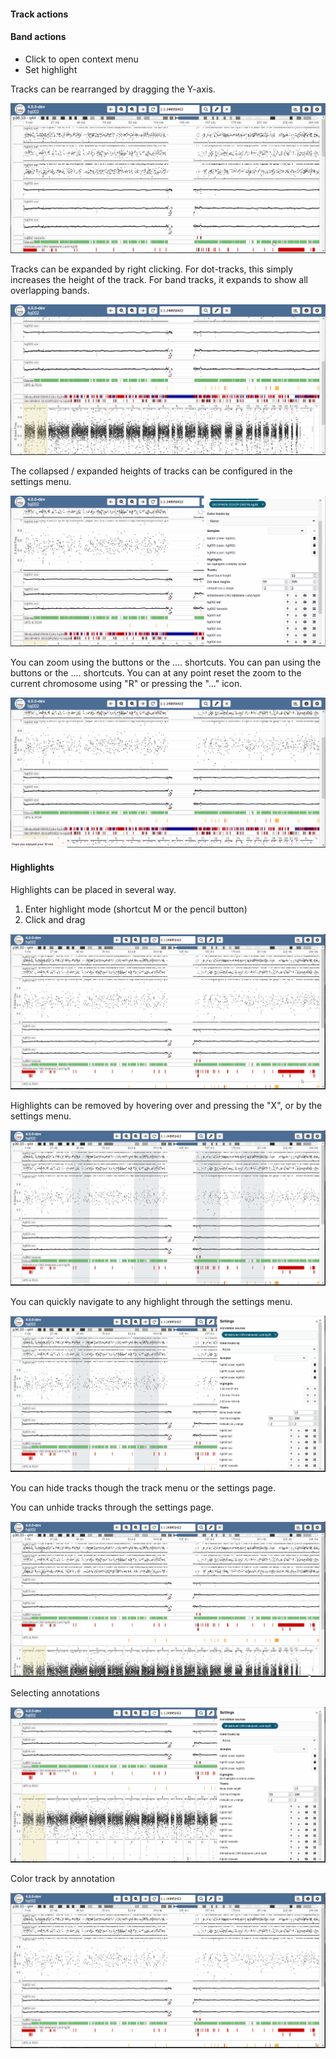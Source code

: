 #### Track actions

#### Band actions

 * Click to open context menu
 * Set highlight


Tracks can be rearranged by dragging the Y-axis. 

![Dragging](https://raw.githubusercontent.com/SMD-Bioinformatics-Lund/Documentation-resources/refs/heads/master/gens/dragging.gif)

Tracks can be expanded by right clicking. For dot-tracks, this simply increases the height of the track. For band tracks,
it expands to show all overlapping bands.

![Expanding](https://raw.githubusercontent.com/SMD-Bioinformatics-Lund/Documentation-resources/refs/heads/master/gens/expanding.gif)

The collapsed / expanded heights of tracks can be configured in the settings menu.

![Change track height](https://raw.githubusercontent.com/SMD-Bioinformatics-Lund/Documentation-resources/refs/heads/master/gens/changing_height.gif)

You can zoom using the buttons or the .... shortcuts.
You can pan using the buttons or the .... shortcuts.
You can at any point reset the zoom to the current chromosome using "R" or pressing the "..." icon.


![External gif](https://raw.githubusercontent.com/SMD-Bioinformatics-Lund/Documentation-resources/refs/heads/master/gens/navigation.gif)

#### Highlights

Highlights can be placed in several way.

1. Enter highlight mode (shortcut M or the pencil button)
2. Click and drag

![Add highlights](https://raw.githubusercontent.com/SMD-Bioinformatics-Lund/Documentation-resources/refs/heads/master/gens/add_highlights.gif)

Highlights can be removed by hovering over and pressing the "X", or by the settings menu.

![Remove highlights](https://raw.githubusercontent.com/SMD-Bioinformatics-Lund/Documentation-resources/refs/heads/master/gens/remove_highlights.gif)

You can quickly navigate to any highlight through the settings menu.

![Navigate highlights](https://raw.githubusercontent.com/SMD-Bioinformatics-Lund/Documentation-resources/refs/heads/master/gens/navigate_highlights.gif)

You can hide tracks though the track menu or the settings page.

You can unhide tracks through the settings page.

![Hide and unhide tracks](https://raw.githubusercontent.com/SMD-Bioinformatics-Lund/Documentation-resources/refs/heads/master/gens/hide_unhide.gif)

Selecting annotations

![Multiple annotation tracks](https://raw.githubusercontent.com/SMD-Bioinformatics-Lund/Documentation-resources/refs/heads/master/gens/multiple_annotation_tracks.gif)

Color track by annotation

![Color track by annotation](https://raw.githubusercontent.com/SMD-Bioinformatics-Lund/Documentation-resources/refs/heads/master/gens/mimisbrunnr.gif)
